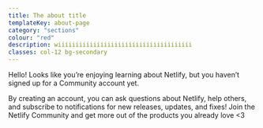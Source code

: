 ```yaml
---
title: The about title
templateKey: about-page
category: "sections"
colour: "red"
description: wiiiiiiiiiiiiiiiiiiiiiiiiiiiiiiiiiiiiii
classes: col-12 bg-secondary
---
```

Hello! Looks like you’re enjoying learning about Netlify, but you haven’t signed up for a Community account yet.

By creating an account, you can ask questions about Netlify, help others, and subscribe to notifications for new releases, updates, and fixes! Join the Netlify Community and get more out of the products you already love <3
